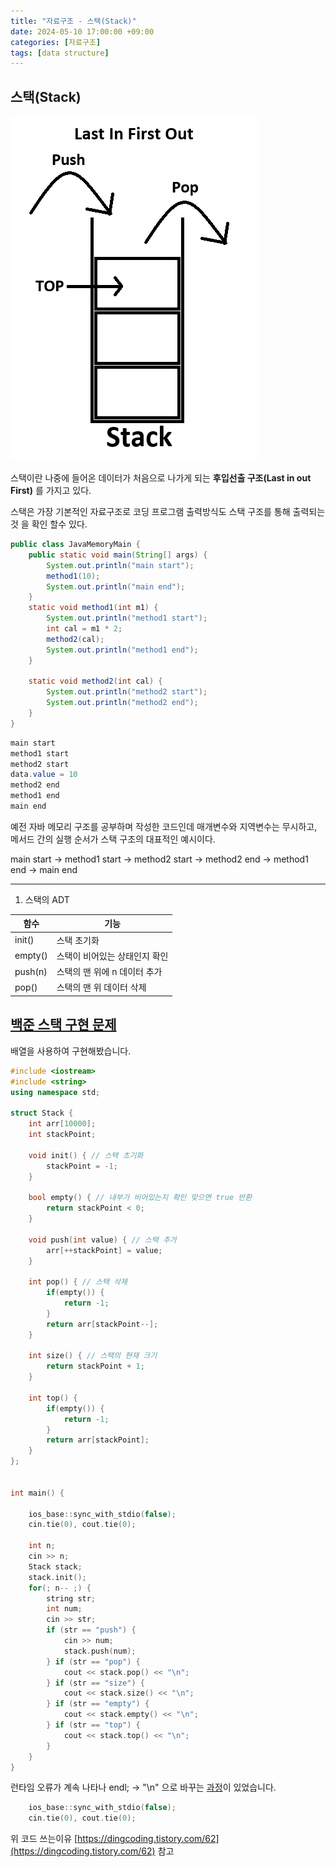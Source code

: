 ```yaml
---
title: "자료구조 - 스택(Stack)"
date: 2024-05-10 17:00:00 +09:00
categories: [자료구조]
tags: [data structure]
---
```


## **스택(Stack)**  

<img src = "assets\img\Stack.png" alt = "스택">  


스택이란 나중에 들어온 데이터가 처음으로 나가게 되는 **후입선출 구조(Last in out First)** 를 가지고 있다.

스택은 가장 기본적인 자료구조로 코딩 프로그램 출력방식도 스택 구조를 통해 출력되는 것 을 확인 할수 있다.

``` java
public class JavaMemoryMain {
    public static void main(String[] args) {
        System.out.println("main start");
        method1(10);
        System.out.println("main end");
    }
    static void method1(int m1) {
        System.out.println("method1 start");
        int cal = m1 * 2;
        method2(cal);
        System.out.println("method1 end");
    }

    static void method2(int cal) {
        System.out.println("method2 start");
        System.out.println("method2 end");
    }
}
```

``` java
main start
method1 start
method2 start
data.value = 10
method2 end
method1 end
main end
```

예전 자바 메모리 구조를 공부하며 작성한 코드인데 매개변수와 지역변수는 무시하고, 메서드 간의 실행 순서가 스택 구조의 대표적인 예시이다.  

main start -> method1 start -> method2 start -> method2 end -> method1 end -> main end 

---
1) 스택의 ADT  

| 함수  | 기능 |
| ------------- | ------------- |
| init()  | 스택 초기화|
| empty() | 스택이 비어있는 상태인지 확인 |
| push(n) | 스택의 맨 위에 n 데이터 추가 |
| pop()   | 스택의 맨 위 데이터 삭제 | 


## [백준 스택 구현 문제](https://www.acmicpc.net/problem/10828)
배열을 사용하여 구현해봤습니다. 

``` c++
#include <iostream>
#include <string>
using namespace std;

struct Stack {
    int arr[10000];
    int stackPoint;

    void init() { // 스택 초기화
        stackPoint = -1;
    }

    bool empty() { // 내부가 비어있는지 확인 맞으면 true 반환
        return stackPoint < 0;
    }

    void push(int value) { // 스택 추가
        arr[++stackPoint] = value;
    }

    int pop() { // 스택 삭제
        if(empty()) {
            return -1;
        }
        return arr[stackPoint--];
    }

    int size() { // 스택의 현재 크기
        return stackPoint + 1;
    }

    int top() {
        if(empty()) {
            return -1;
        }
        return arr[stackPoint];
    }
};


int main() {

    ios_base::sync_with_stdio(false);
    cin.tie(0), cout.tie(0);

    int n;
    cin >> n;
    Stack stack;
    stack.init();
    for(; n-- ;) {
        string str;
        int num;
        cin >> str;
        if (str == "push") {
            cin >> num;
            stack.push(num);
        } if (str == "pop") {
            cout << stack.pop() << "\n";
        } if (str == "size") {
            cout << stack.size() << "\n";
        } if (str == "empty") {
            cout << stack.empty() << "\n";
        } if (str == "top") {
            cout << stack.top() << "\n";
        }
    }
}
```

런타임 오류가 계속 나타나 endl; -> "\n" 으로 바꾸는 [과정](https://www.acmicpc.net/board/view/5984)이 있었습니다.
``` c++
    ios_base::sync_with_stdio(false);  
    cin.tie(0), cout.tie(0);  
```
위 코드 쓰는이유 [https://dingcoding.tistory.com/62](https://dingcoding.tistory.com/62) 참고




